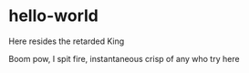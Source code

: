 # hello-world
Here resides the retarded King

Boom pow, I spit fire, instantaneous crisp of any who try here
